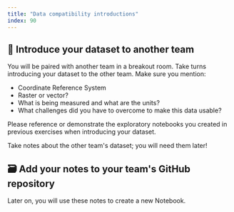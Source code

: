 ```yaml
---
title: "Data compatibility introductions"
index: 90
---
```


## 💬 Introduce your dataset to another team

You will be paired with another team in a breakout room. Take turns introducing
your dataset to the other team. Make sure you mention:

* Coordinate Reference System
* Raster or vector?
* What is being measured and what are the units?
* What challenges did you have to overcome to make this data usable?

Please reference or demonstrate the exploratory notebooks you created in previous
exercises when introducing your dataset.

Take notes about the other team's dataset; you will need them later!


## 🗃️ Add your notes to your team's GitHub repository

Later on, you will use these notes to create a new Notebook.
